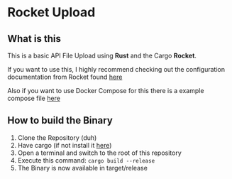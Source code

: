# Rocket Upload
## What is this
This is a basic API File Upload using **Rust** and the Cargo **Rocket**.  
  
If you want to use this, I highly recommend checking out the configuration documentation from Rocket found [here](https://rocket.rs/v0.5-rc/guide/configuration/)  
  
Also if you want to use Docker Compose for this there is a example compose file [here](example_compose/docker-compose.yml)

## How to build the Binary
1. Clone the Repository (duh)
2. Have cargo (if not install it [here](https://www.rust-lang.org/tools/install))
3. Open a terminal and switch to the root of this repository
4. Execute this command: ```cargo build --release```
5. The Binary is now available in target/release
